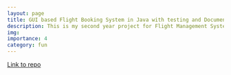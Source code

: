 ```yaml
---
layout: page
title: GUI based Flight Booking System in Java with testing and Documentation
description: This is my second year project for Flight Management System in Java using Swing, JUnit testing
img:
importance: 4
category: fun
---
```



[Link to repo](https://github.com/nabin2004/Flight-Management-system)